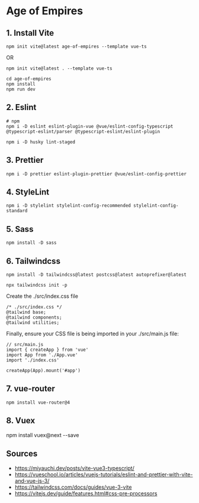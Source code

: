 # Age of Empires

## 1. Install Vite

```
npm init vite@latest age-of-empires --template vue-ts
```

OR

```
npm init vite@latest . --template vue-ts
```

```
cd age-of-empires
npm install
npm run dev
```

## 2. Eslint

```
# npm
npm i -D eslint eslint-plugin-vue @vue/eslint-config-typescript @typescript-eslint/parser @typescript-eslint/eslint-plugin

```

```
npm i -D husky lint-staged
```

## 3. Prettier

```
npm i -D prettier eslint-plugin-prettier @vue/eslint-config-prettier
```

## 4. StyleLint

```
npm i -D stylelint stylelint-config-recommended stylelint-config-standard
```

## 5. Sass

```
npm install -D sass
```

## 6. Tailwindcss

```
npm install -D tailwindcss@latest postcss@latest autoprefixer@latest
```

```
npx tailwindcss init -p
```

Create the ./src/index.css file

```
/* ./src/index.css */
@tailwind base;
@tailwind components;
@tailwind utilities;
```

Finally, ensure your CSS file is being imported in your ./src/main.js file:

```
// src/main.js
import { createApp } from 'vue'
import App from './App.vue'
import './index.css'

createApp(App).mount('#app')
```

## 7. vue-router

```
npm install vue-router@4
```

## 8. Vuex

npm install vuex@next --save

## Sources

- https://miyauchi.dev/posts/vite-vue3-typescript/
- https://vueschool.io/articles/vuejs-tutorials/eslint-and-prettier-with-vite-and-vue-js-3/
- https://tailwindcss.com/docs/guides/vue-3-vite
- https://vitejs.dev/guide/features.html#css-pre-processors
